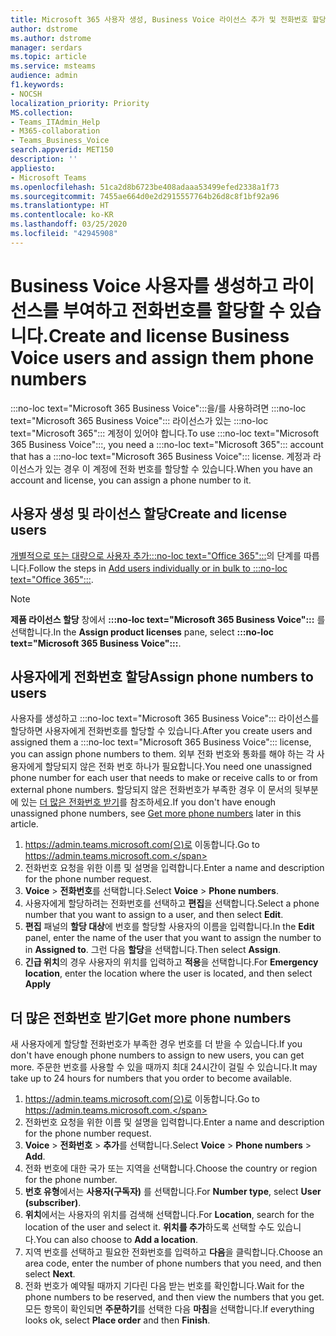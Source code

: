 ```yaml
---
title: Microsoft 365 사용자 생성, Business Voice 라이선스 추가 및 전화번호 할당
author: dstrome
ms.author: dstrome
manager: serdars
ms.topic: article
ms.service: msteams
audience: admin
f1.keywords:
- NOCSH
localization_priority: Priority
MS.collection:
- Teams_ITAdmin_Help
- M365-collaboration
- Teams_Business_Voice
search.appverid: MET150
description: ''
appliesto:
- Microsoft Teams
ms.openlocfilehash: 51ca2d8b6723be408adaaa53499efed2338a1f73
ms.sourcegitcommit: 7455ae664d0e2d2915557764b26d8c8f1bf92a96
ms.translationtype: HT
ms.contentlocale: ko-KR
ms.lasthandoff: 03/25/2020
ms.locfileid: "42945908"
---
```

# <a name="create-and-license-business-voice-users-and-assign-them-phone-numbers"></a><span data-ttu-id="bdb65-102">Business Voice 사용자를 생성하고 라이선스를 부여하고 전화번호를 할당할 수 있습니다.</span><span class="sxs-lookup"><span data-stu-id="bdb65-102">Create and license Business Voice users and assign them phone numbers</span></span>

<span data-ttu-id="bdb65-103">:::no-loc text="Microsoft 365 Business Voice":::을/를 사용하려면 :::no-loc text="Microsoft 365 Business Voice"::: 라이선스가 있는 :::no-loc text="Microsoft 365"::: 계정이 있어야 합니다.</span><span class="sxs-lookup"><span data-stu-id="bdb65-103">To use :::no-loc text="Microsoft 365 Business Voice":::, you need a :::no-loc text="Microsoft 365"::: account that has a :::no-loc text="Microsoft 365 Business Voice"::: license.</span></span> <span data-ttu-id="bdb65-104">계정과 라이선스가 있는 경우 이 계정에 전화 번호를 할당할 수 있습니다.</span><span class="sxs-lookup"><span data-stu-id="bdb65-104">When you have an account and license, you can assign a phone number to it.</span></span>

## <a name="create-and-license-users"></a><span data-ttu-id="bdb65-105">사용자 생성 및 라이선스 할당</span><span class="sxs-lookup"><span data-stu-id="bdb65-105">Create and license users</span></span>

<span data-ttu-id="bdb65-106">[개별적으로 또는 대량으로 사용자 추가:::no-loc text="Office 365":::](https://docs.microsoft.com/office365/admin/add-users/add-users)의 단계를 따릅니다.</span><span class="sxs-lookup"><span data-stu-id="bdb65-106">Follow the steps in [Add users individually or in bulk to :::no-loc text="Office 365":::](https://docs.microsoft.com/office365/admin/add-users/add-users).</span></span>

> [!NOTE]
> <span data-ttu-id="bdb65-107">**제품 라이선스 할당** 창에서 **:::no-loc text="Microsoft 365 Business Voice":::** 를 선택합니다.</span><span class="sxs-lookup"><span data-stu-id="bdb65-107">In the **Assign product licenses** pane,  select **:::no-loc text="Microsoft 365 Business Voice":::**.</span></span>

## <a name="assign-phone-numbers-to-users"></a><span data-ttu-id="bdb65-108">사용자에게 전화번호 할당</span><span class="sxs-lookup"><span data-stu-id="bdb65-108">Assign phone numbers to users</span></span>

<span data-ttu-id="bdb65-109">사용자를 생성하고 :::no-loc text="Microsoft 365 Business Voice"::: 라이선스를 할당하면 사용자에게 전화번호를 할당할 수 있습니다.</span><span class="sxs-lookup"><span data-stu-id="bdb65-109">After you create users and assigned them a :::no-loc text="Microsoft 365 Business Voice"::: license, you can assign phone numbers to them.</span></span> <span data-ttu-id="bdb65-110">외부 전화 번호와 통화를 해야 하는 각 사용자에게 할당되지 않은 전화 번호 하나가 필요합니다.</span><span class="sxs-lookup"><span data-stu-id="bdb65-110">You need one unassigned phone number for each user that needs to make or receive calls to or from external phone numbers.</span></span> <span data-ttu-id="bdb65-111">할당되지 않은 전화번호가 부족한 경우 이 문서의 뒷부분에 있는 [더 많은 전화번호 받기](#get-more-phone-numbers)를 참조하세요.</span><span class="sxs-lookup"><span data-stu-id="bdb65-111">If you don't have enough unassigned phone numbers, see [Get more phone numbers](#get-more-phone-numbers) later in this article.</span></span>

1. <span data-ttu-id="bdb65-112">https://admin.teams.microsoft.com(으)로 이동합니다.</span><span class="sxs-lookup"><span data-stu-id="bdb65-112">Go to https://admin.teams.microsoft.com.</span></span>
2. <span data-ttu-id="bdb65-113">전화번호 요청을 위한 이름 및 설명을 입력합니다.</span><span class="sxs-lookup"><span data-stu-id="bdb65-113">Enter a name and description for the phone number request.</span></span>
3. <span data-ttu-id="bdb65-114">**Voice** > **전화번호**를 선택합니다.</span><span class="sxs-lookup"><span data-stu-id="bdb65-114">Select **Voice** > **Phone numbers**.</span></span>
4. <span data-ttu-id="bdb65-115">사용자에게 할당하려는 전화번호를 선택하고 **편집**을 선택합니다.</span><span class="sxs-lookup"><span data-stu-id="bdb65-115">Select a phone number that you want to assign to a user, and then select **Edit**.</span></span>
5. <span data-ttu-id="bdb65-116">**편집** 패널의 **할당 대상**에 번호를 할당할 사용자의 이름을 입력합니다.</span><span class="sxs-lookup"><span data-stu-id="bdb65-116">In the **Edit** panel, enter the name of the user that you want to assign the number to in **Assigned to**.</span></span> <span data-ttu-id="bdb65-117">그런 다음 **할당**을 선택합니다.</span><span class="sxs-lookup"><span data-stu-id="bdb65-117">Then select **Assign**.</span></span>
6. <span data-ttu-id="bdb65-118">**긴급 위치**의 경우 사용자의 위치를 입력하고 **적용**을 선택합니다.</span><span class="sxs-lookup"><span data-stu-id="bdb65-118">For **Emergency location**, enter the location where the user is located, and then select **Apply**</span></span>

## <a name="get-more-phone-numbers"></a><span data-ttu-id="bdb65-119">더 많은 전화번호 받기</span><span class="sxs-lookup"><span data-stu-id="bdb65-119">Get more phone numbers</span></span>

<span data-ttu-id="bdb65-120">새 사용자에게 할당할 전화번호가 부족한 경우 번호를 더 받을 수 있습니다.</span><span class="sxs-lookup"><span data-stu-id="bdb65-120">If you don't have enough phone numbers to assign to new users, you can get more.</span></span> <span data-ttu-id="bdb65-121">주문한 번호를 사용할 수 있을 때까지 최대 24시간이 걸릴 수 있습니다.</span><span class="sxs-lookup"><span data-stu-id="bdb65-121">It may take up to 24 hours for numbers that you order to become available.</span></span>

1. <span data-ttu-id="bdb65-122">https://admin.teams.microsoft.com(으)로 이동합니다.</span><span class="sxs-lookup"><span data-stu-id="bdb65-122">Go to https://admin.teams.microsoft.com.</span></span>
2. <span data-ttu-id="bdb65-123">전화번호 요청을 위한 이름 및 설명을 입력합니다.</span><span class="sxs-lookup"><span data-stu-id="bdb65-123">Enter a name and description for the phone number request.</span></span>
3. <span data-ttu-id="bdb65-124">**Voice** > **전화번호** > **추가**를 선택합니다.</span><span class="sxs-lookup"><span data-stu-id="bdb65-124">Select **Voice** > **Phone numbers** > **Add**.</span></span>
4. <span data-ttu-id="bdb65-125">전화 번호에 대한 국가 또는 지역을 선택합니다.</span><span class="sxs-lookup"><span data-stu-id="bdb65-125">Choose the country or region for the phone number.</span></span>
5. <span data-ttu-id="bdb65-126">**번호 유형**에서는 **사용자(구독자)** 를 선택합니다.</span><span class="sxs-lookup"><span data-stu-id="bdb65-126">For **Number type**, select **User (subscriber)**.</span></span>
6. <span data-ttu-id="bdb65-127">**위치**에서는 사용자의 위치를 검색해 선택합니다.</span><span class="sxs-lookup"><span data-stu-id="bdb65-127">For **Location**, search for the location of the user and select it.</span></span> <span data-ttu-id="bdb65-128">**위치를 추가**하도록 선택할 수도 있습니다.</span><span class="sxs-lookup"><span data-stu-id="bdb65-128">You can also choose to **Add a location**.</span></span>
7. <span data-ttu-id="bdb65-129">지역 번호를 선택하고 필요한 전화번호를 입력하고 **다음**을 클릭합니다.</span><span class="sxs-lookup"><span data-stu-id="bdb65-129">Choose an area code, enter the number of phone numbers that you need, and then select **Next**.</span></span>
8. <span data-ttu-id="bdb65-130">전화 번호가 예약될 때까지 기다린 다음 받는 번호를 확인합니다.</span><span class="sxs-lookup"><span data-stu-id="bdb65-130">Wait for the phone numbers to be reserved, and then view the numbers that you get.</span></span> <span data-ttu-id="bdb65-131">모든 항목이 확인되면 **주문하기**를 선택한 다음 **마침**을 선택합니다.</span><span class="sxs-lookup"><span data-stu-id="bdb65-131">If everything looks ok, select **Place order** and then **Finish**.</span></span>
